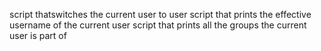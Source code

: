 script thatswitches the current user to user
script that prints the effective username of the current user
script that prints all the groups the current user is part of
